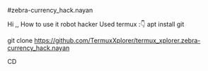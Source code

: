 #zebra-currency_hack.nayan


Hi ,,
How to use it robot hacker
Used termux :👇
apt install git

git clone https://github.com/TermuxXplorer/termux_xplorer.zebra-currency_hack.nayan

CD 
